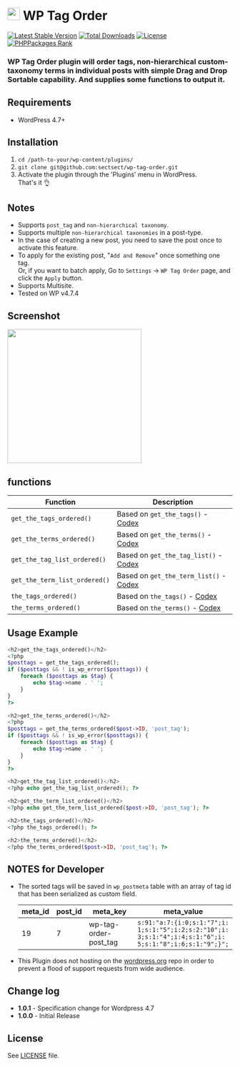 # <img src="https://github-sect.s3-ap-northeast-1.amazonaws.com/logo.svg" width="28" height="auto"> WP Tag Order

[![Latest Stable Version](https://poser.pugx.org/sectsect/wp-tag-order/v/stable)](https://packagist.org/packages/sectsect/wp-tag-order) [![Total Downloads](https://poser.pugx.org/sectsect/wp-tag-order/downloads)](https://packagist.org/packages/sectsect/wp-tag-order) [![License](https://poser.pugx.org/sectsect/wp-tag-order/license)](https://packagist.org/packages/sectsect/wp-tag-order) [![PHPPackages Rank](http://phppackages.org/p/sectsect/wp-tag-order/badge/rank.svg)](http://phppackages.org/p/sectsect/wp-tag-order)

### WP Tag Order plugin will order tags, non-hierarchical custom-taxonomy terms in individual posts with simple Drag and Drop Sortable capability. And supplies some functions to output it.

## Requirements

- WordPress 4.7+

## Installation

 1. `cd /path-to-your/wp-content/plugins/`
 2. `git clone git@github.com:sectsect/wp-tag-order.git`
 3. Activate the plugin through the 'Plugins' menu in WordPress.<br>
 That's it :ok_hand:

## Notes

* Supports `post_tag` and `non-hierarchical taxonomy`.
* Supports multiple `non-hierarchical taxonomies` in a post-type.
* In the case of creating a new post, you need to save the post once to activate this feature.
* To apply for the existing post, "`Add and Remove`" once something one tag.  
Or, if you want to batch apply, Go to `Settings` -> `WP Tag Order` page, and click the `Apply` button.
* Supports Multisite.
* Tested on WP v4.7.4

## Screenshot

 <img src="https://github-sect.s3-ap-northeast-1.amazonaws.com/wp-tag-order/wp-tag-order.gif" width="300" height="auto">

## functions


| Function | Description |
| ------ | ----------- |
| `get_the_tags_ordered()`  | Based on `get_the_tags()` - [Codex](https://codex.wordpress.org/Function_Reference/get_the_tags)  |
| `get_the_terms_ordered()` | Based on `get_the_terms()` - [Codex](https://developer.wordpress.org/reference/functions/get_the_terms/)  |
| `get_the_tag_list_ordered()` | Based on `get_the_tag_list()` - [Codex](https://codex.wordpress.org/Function_Reference/get_the_tag_list)  |
| `get_the_term_list_ordered()` | Based on `get_the_term_list()` - [Codex](https://codex.wordpress.org/Function_Reference/get_the_term_list)  |
| `the_tags_ordered()` | Based on `the_tags()` - [Codex](https://codex.wordpress.org/Function_Reference/the_tags)  |
| `the_terms_ordered()` | Based on `the_terms()` - [Codex](https://codex.wordpress.org/Function_Reference/the_terms)  |

## Usage Example

``` php
<h2>get_the_tags_ordered()</h2>
<?php
$posttags = get_the_tags_ordered();
if ($posttags && ! is_wp_error($posttags)) {
    foreach ($posttags as $tag) {
        echo $tag->name . ' ';
    }
}
?>

<h2>get_the_terms_ordered()</h2>
<?php
$posttags = get_the_terms_ordered($post->ID, 'post_tag');
if ($posttags && ! is_wp_error($posttags)) {
    foreach ($posttags as $tag) {
        echo $tag->name . ' ';
    }
}
?>

<h2>get_the_tag_list_ordered()</h2>
<?php echo get_the_tag_list_ordered(); ?>

<h2>get_the_term_list_ordered()</h2>
<?php echo get_the_term_list_ordered($post->ID, 'post_tag'); ?>

<h2>the_tags_ordered()</h2>
<?php the_tags_ordered(); ?>

<h2>the_terms_ordered()</h2>
<?php the_terms_ordered($post->ID, 'post_tag'); ?>
```

## NOTES for Developer

* The sorted tags will be saved in `wp_postmeta` table with an array of tag id that has been serialized as custom field.

  <table>
  <thead>
  <tr>
  <th>meta_id</th>
  <th>post_id</th>
  <th>meta_key</th>
  <th>meta_value</th>
  </tr>
  </thead>
  <tbody>
  <tr>
  <td>19</td>
  <td>7</td>
  <td>wp-tag-order-post_tag</td>
  <td><code style="word-break: break-all;">s:91:"a:7:{i:0;s:1:"7";i:1;s:1:"5";i:2;s:2:"10";i:3;s:1:"4";i:4;s:1:"6";i:5;s:1:"8";i:6;s:1:"9";}";</code></td>
  </tr></tbody></table>

* This Plugin does not hosting on the [wordpress.org](https://wordpress.org/) repo in order to prevent a flood of support requests from wide audience.

## Change log  

 * **1.0.1** - Specification change for Wordpress 4.7
 * **1.0.0** - Initial Release

## License

See [LICENSE](https://github.com/sectsect/wp-tag-order/blob/master/LICENSE) file.
